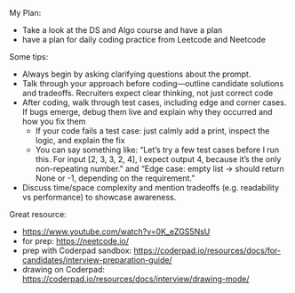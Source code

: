 My Plan:
- Take a look at the DS and Algo course and have a plan
- have a plan for daily coding practice from Leetcode and Neetcode



Some tips:
- Always begin by asking clarifying questions about the prompt.
- Talk through your approach before coding—outline candidate solutions and tradeoffs. Recruiters expect clear thinking, not just correct code
- After coding, walk through test cases, including edge and corner cases. If bugs emerge, debug them live and explain why they occurred and how you fix them
   - If your code fails a test case: just calmly add a print, inspect the logic, and explain the fix
   - You can say something like: “Let’s try a few test cases before I run this. For input [2, 3, 3, 2, 4], I expect output 4, because it’s the only non-repeating number.” and “Edge case: empty list → should return None or -1, depending on the requirement.”
- Discuss time/space complexity and mention tradeoffs (e.g. readability vs performance) to showcase awareness.

 




Great resource: 
- https://www.youtube.com/watch?v=0K_eZGS5NsU
- for prep: https://neetcode.io/
- prep with Coderpad sandbox: https://coderpad.io/resources/docs/for-candidates/interview-preparation-guide/
- drawing on Coderpad: https://coderpad.io/resources/docs/interview/drawing-mode/
